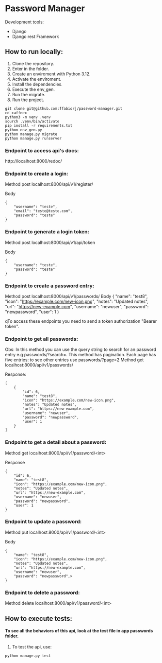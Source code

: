 # Password Manager
Development tools:

* Django
* Django rest Framework

## How to run locally:

1. Clone the repository.
2. Enter in the folder.
3. Create an enviroment with Python 3.12.
4. Activate the enviroment.
5. Install the dependencies.
6. Execute the env_gen.
7. Run the migrate.
8. Run the project.



```
git clone git@github.com:ffabiorj/password-manager.git
cd caffeex
python3 -m venv .venv
sourch .venv/bin/activate
pip install -r requirements.txt
python env_gen.py
python manage.py migrate
python manage.py runserver

```

### Endpoint to access api's docs:
http://localhost:8000/redoc/

### Endpoint to create a login:
Method post localhost:8000/api/v1/register/

Body
```
{
    "username": "teste",
    "email": "teste@teste.com",
    "password": "teste"
}
```
### Endpoint to generate a login token:
Method post localhost:8000/api/v1/api/token

Body
```
{
    "username": "teste",
    "password": "teste"
}
```
### Endpoint to create a password entry:
Method post localhost:8000/api/v1/passwords/
Body
{
    "name": "test8",
    "icon": "https://example.com/new-icon.png",
    "notes": "Updated notes",
    "url": "https://new-example.com",
    "username": "newuser",
    "password": "newpassword",
    "user": 1
}

qTo access these endpoints you need to send a token authorization "Bearer token".
### Endpoint to get all passwords:
Obs: In this method you can use the query string to search for an password entry e.g passwords/?search=<name>.
This method has pagination. Each page has five entries: to see other entries use passwords/?page=2
Method get localhost:8000/api/v1/passwords/

Response:

```
[
    {
        "id": 6,
        "name": "test8",
        "icon": "https://example.com/new-icon.png",
        "notes": "Updated notes",
        "url": "https://new-example.com",
        "username": "newuser",
        "password": "newpassword",
        "user": 1
    }
]

```
### Endpoint to get a detail about a password:
Method get localhost:8000/api/v1/password/\<int\>

Response
```
{
    "id": 6,
    "name": "test8",
    "icon": "https://example.com/new-icon.png",
    "notes": "Updated notes",
    "url": "https://new-example.com",
    "username": "newuser",
    "password": "newpassword",
    "user": 1
}
```

### Endpoint to update a password:
Method put localhost:8000/api/v1/password/\<int\>

Body
```
{
    "name": "test8",
    "icon": "https://example.com/new-icon.png",
    "notes": "Updated notes",
    "url": "https://new-example.com",
    "username": "newuser",
    "password": "newpassword",>
}
```

### Endpoint to delete a password:
Method delete localhost:8000/api/v1/password/\<int\>

## How to execute tests:
#### To see all the behaviors of this api, look at the test file in app passwords folder.
1. To test the api, use:

```
python manage.py test
```
